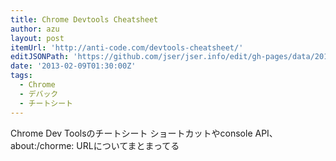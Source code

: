 ```yaml
---
title: Chrome Devtools Cheatsheet
author: azu
layout: post
itemUrl: 'http://anti-code.com/devtools-cheatsheet/'
editJSONPath: 'https://github.com/jser/jser.info/edit/gh-pages/data/2013/02/index.json'
date: '2013-02-09T01:30:00Z'
tags:
  - Chrome
  - デバック
  - チートシート
---
```

Chrome Dev Toolsのチートシート
ショートカットやconsole API、about:/chorme: URLについてまとまってる
